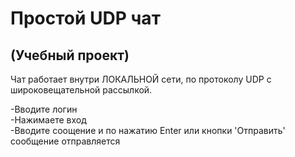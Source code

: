 # Простой UDP чат  
## (Учебный проект)
Чат работает внутри ЛОКАЛЬНОЙ сети, по протоколу UDP c  
широковещательной рассылкой.  

-Вводите логин  
-Нажимаете вход  
-Вводите соощение и по нажатию Enter или кнопки 'Отправить' сообщение отправляется
